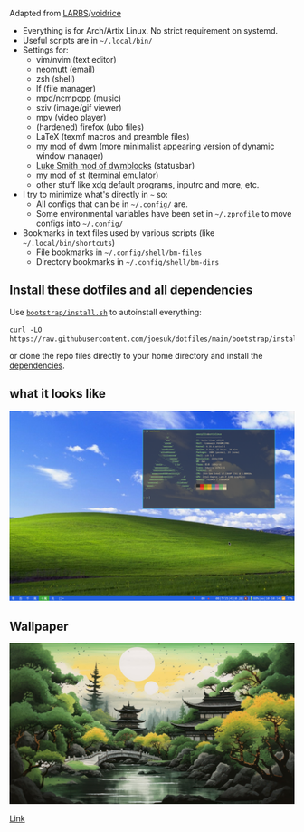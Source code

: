 Adapted from [LARBS](https://larbs.xyz)/[voidrice](https://github.com/LukeSmithxyz/voidrice)

- Everything is for Arch/Artix Linux. No strict requirement on systemd.
- Useful scripts are in `~/.local/bin/`
- Settings for:
	- vim/nvim (text editor)
	- neomutt (email)
	- zsh (shell)
	- lf (file manager)
	- mpd/ncmpcpp (music)
	- sxiv (image/gif viewer)
	- mpv (video player)
	- (hardened) firefox (ubo files)
	- LaTeX (texmf macros and preamble files)
	- [my mod of dwm](https://github.com/joesuk/dwm) (more minimalist appearing version of dynamic window manager)
	- [Luke Smith mod of dwmblocks](https://github.com/lukesmithxyz/dwmblocks) (statusbar)
	- [my mod of st](https://github.com/lukesmithxyz/st) (terminal emulator)
	- other stuff like xdg default programs, inputrc and more, etc.
- I try to minimize what's directly in `~` so:
	- All configs that can be in `~/.config/` are.
	- Some environmental variables have been set in `~/.zprofile` to move configs into `~/.config/`
- Bookmarks in text files used by various scripts (like `~/.local/bin/shortcuts`)
	- File bookmarks in `~/.config/shell/bm-files`
	- Directory bookmarks in `~/.config/shell/bm-dirs`

## Install these dotfiles and all dependencies

Use [`bootstrap/install.sh`](https://github.com/joesuk/dotfiles/blob/main/bootstrap/install.sh) to autoinstall everything:

```
curl -LO https://raw.githubusercontent.com/joesuk/dotfiles/main/bootstrap/install.sh
```
or clone the repo files directly to your home directory and install the
[dependencies](https://github.com/joesuk/dotfiles/blob/main/bootstrap/progs.csv).

## what it looks like

![neofetch](/.local/share/neofetch.png)

## Wallpaper

![wallpaper](/.local/share/4k-Japanese-Forest-Painting-AI-Generated-4K-Wallpaper.jpg)

[Link](https://www.pixground.com/japanese-forest-painting-4k-wallpaper/)
